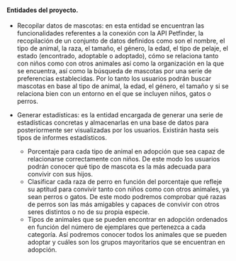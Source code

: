 #### Entidades del proyecto.

* Recopilar datos de mascotas: en esta entidad se encuentran las funcionalidades referentes a la conexión con la API Petfinder, la recopilación de un conjunto de datos definidos como son el nombre, el tipo de animal, la raza, el tamaño, el género, la edad, el tipo de pelaje, el estado (encontrado, adoptable o adoptado), cómo se relaciona tanto con niños como con otros animales así como la organización en la que se encuentra, así como la búsqueda de mascotas por una serie de preferencias establecidas. Por lo tanto los usuarios podrán buscar mascotas en base al tipo de animal, la edad, el género, el tamaño y si se relaciona bien con un entorno en el que se incluyen niños, gatos o perros.

* Generar estadísticas: es la entidad encargada de generar una serie de estadísticas concretas y almacenarlas en una base de datos para posteriormente ser visualizadas por los usuarios. Existirán hasta seis tipos de informes estadísticos.

    - Porcentaje para cada tipo de animal en adopción que sea capaz de relacionarse correctamente con niños. De este modo los usuarios podrán conocer qué tipo de mascota es la más adecuada para convivir con sus hijos.
    - Clasificar cada raza de perro en función del porcentaje que refleje su aptitud para convivir tanto con niños como con otros animales, ya sean perros o gatos. De este modo podremos comprobar qué razas de perros son las más amigables y capaces de convivir con otros seres distintos o no de su propia especie.
    - Tipos de animales que se pueden encontrar en adopción ordenados en función del número de ejemplares que pertenezca a cada categoría. Así podremos conocer todos los animales que se pueden adoptar y cuáles son los grupos mayoritarios que se encuentran en adopción.
